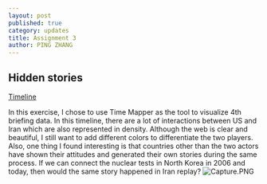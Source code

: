 ```yaml
---
layout: post
published: true
category: updates
title: Assignment 3
author: PING ZHANG
---
```

## Hidden stories
[Timeline](http://timemapper.okfnlabs.org/uppledown/untitled-spreadsheet)

In this exercise, I chose to use Time Mapper as the tool to visualize 4th briefing data. In this timeline, there are a lot of interactions between US and Iran which are also represented in density. Although the web is clear and beautiful, I still want to add different colors to differentiate the two players. Also, one thing I found interesting is that countries other than the two actors have shown their attitudes and generated their own stories during the same process. If we can connect the nuclear tests in North Korea in 2006 and today, then would the same story happened in Iran replay? 
![Capture.PNG]({{site.baseurl}}/assets/Capture.PNG)
